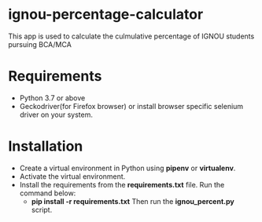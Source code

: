 # ignou-percentage-calculator
 This app is used to calculate the culmulative percentage of IGNOU students pursuing BCA/MCA
 

# Requirements
 - Python 3.7 or above
 - Geckodriver(for Firefox browser) or install browser specific selenium driver on your system.

# Installation
- Create a virtual environment in Python using __pipenv__ or __virtualenv__.
- Activate the virtual environment.
- Install the requirements from the __requirements.txt__ file. Run the command below:
    - __pip install -r requirements.txt__
Then run the __ignou_percent.py__ script.